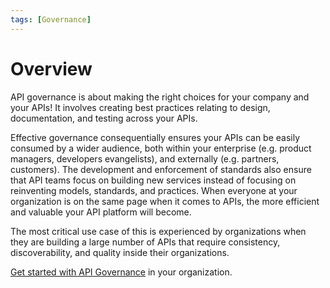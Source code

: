 ```yaml
---
tags: [Governance]
---
```


# Overview

API governance is about making the right choices for your company and your APIs! It involves creating best practices relating to design, documentation, and testing across your APIs. 

Effective governance consequentially ensures your APIs can be easily consumed by a wider audience, both within your enterprise (e.g. product managers, developers evangelists), and externally (e.g. partners, customers). The development and enforcement of standards also ensure that API teams focus on building new services instead of focusing on reinventing models, standards, and practices. When everyone at your organization is on the same page when it comes to APIs, the more efficient and valuable your API platform will become. 

The most critical use case of this is experienced by organizations when they are building a large number of APIs that require consistency, discoverability, and quality inside their organizations.

[Get started with API Governance]() in your organization.
